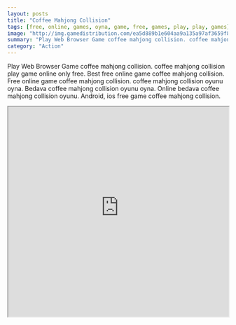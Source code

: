 ```yaml
---
layout: posts
title: "Coffee Mahjong Collision"
tags: [free, online, games, oyna, game, free, games, play, play, games]
image: "http://img.gamedistribution.com/ea5d889b1e604aa9a135a97af3659f86.jpg"
summary: "Play Web Browser Game coffee mahjong collision. coffee mahjong collision play game online only free. Best free online game coffee mahjong collision. Free online game coffee mahjong collision. coffee mahjong collision oyunu oyna. Bedava coffee mahjong collision oyunu oyna. Online bedava coffee mahjong collision oyunu. Android, ios free game coffee mahjong collision."
category: "Action"
---
```


Play Web Browser Game coffee mahjong collision. coffee mahjong collision play game online only free. Best free online game coffee mahjong collision. Free online game coffee mahjong collision. coffee mahjong collision oyunu oyna. Bedava coffee mahjong collision oyunu oyna. Online bedava coffee mahjong collision oyunu. Android, ios free game coffee mahjong collision.

<iframe width="100%" height="480px;" src="http://flash.gamedistribution.com?game=ea5d889b1e604aa9a135a97af3659f86"></iframe>